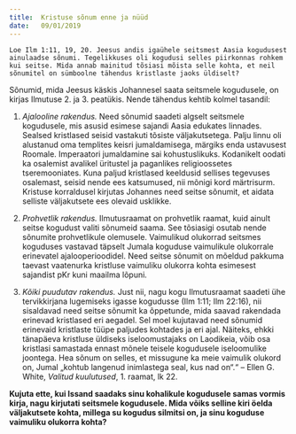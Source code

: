 ```yaml
---
title:  Kristuse sõnum enne ja nüüd
date:   09/01/2019
---
```

`Loe Ilm 1:11, 19, 20. Jeesus andis igaühele seitsmest Aasia kogudusest ainulaadse sõnumi. Tegelikkuses oli kogudusi selles piirkonnas rohkem kui seitse. Mida annab mainitud tõsiasi mõista selle kohta, et neil sõnumitel on sümboolne tähendus kristlaste jaoks üldiselt?`

Sõnumid, mida Jeesus käskis Johannesel saata seitsmele kogudusele, on kirjas Ilmutuse 2. ja 3. peatükis. Nende tähendus kehtib kolmel tasandil:

1. _Ajalooline rakendus._ Need sõnumid saadeti algselt seitsmele kogudusele, mis asusid esimese sajandi Aasia edukates linnades. Sealsed kristlased seisid vastakuti tõsiste väljakutsetega. Palju linnu oli alustanud oma templites keisri jumaldamisega, märgiks enda ustavusest Roomale. Imperaatori jumaldamine sai kohustuslikuks. Kodanikelt oodati ka osalemist avalikel üritustel ja paganlikes religioossetes tseremooniates. Kuna paljud kristlased keeldusid sellises tegevuses osalemast, seisid nende ees katsumused, nii mõnigi kord märtrisurm. Kristuse korraldusel kirjutas Johannes need seitse sõnumit, et aidata selliste väljakutsete ees olevaid usklikke.

2. _Prohvetlik rakendus._ Ilmutusraamat on prohvetlik raamat, kuid ainult seitse kogudust valiti sõnumeid saama. See tõsiasigi osutab nende sõnumite prohvetlikule olemusele. Vaimulikud olukorrad seitsmes koguduses vastavad täpselt Jumala koguduse vaimulikule olukorrale erinevatel ajalooperioodidel. Need seitse sõnumit on mõeldud pakkuma taevast vaatenurka kristluse vaimuliku olukorra kohta esimesest sajandist pKr kuni maailma lõpuni.

3. _Kõiki puudutav rakendus._ Just nii, nagu kogu Ilmutusraamat saadeti ühe tervikkirjana lugemiseks igasse kogudusse (Ilm 1:11; Ilm 22:16), nii sisaldavad need seitse sõnumit ka õppetunde, mida saavad rakendada erinevad kristlased eri aegadel. Sel moel kujutavad need sõnumid erinevaid kristlaste tüüpe paljudes kohtades ja eri ajal. Näiteks, ehkki tänapäeva kristluse üldiseks iseloomustajaks on Laodikeia, võib osa kristlasi samastada ennast mõnele teisele kogudusele iseloomulike joontega. Hea sõnum on selles, et missugune ka meie vaimulik olukord on, Jumal „kohtub langenud inimlastega seal, kus nad on“.“ – Ellen G. White, _Valitud kuulutused_, 1. raamat, lk 22.

**Kujuta ette, kui Issand saadaks sinu kohalikule kogudusele samas vormis kirja, nagu kirjutati seitsmele kogudusele. Mida võiks selline kiri öelda väljakutsete kohta, millega su kogudus silmitsi on, ja sinu koguduse vaimuliku olukorra kohta?**
